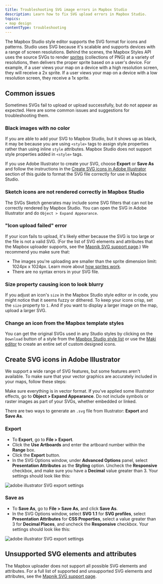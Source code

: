 ```yaml
---
title: Troubleshooting SVG image errors in Mapbox Studio
description: Learn how to fix SVG upload errors in Mapbox Studio.
topics:
- map design
contentType: troubleshooting
---
```


<!--copyeditor ignore retext-indefinite-article-->
The Mapbox Studio style editor supports the SVG format for icons and patterns. Studio uses SVG because it's scalable and supports devices with a range of screen resolutions. Behind the scenes, the Mapbox Styles API uses the source SVGs to render [sprites](/help/glossary/sprite/) (collections of PNG) at a variety of resolutions, then delivers the proper sprite based on a user's device. For example, if a user views your map on a device with a high resolution screen, they will receive a 2x sprite. If a user views your map on a device with a low resolution screen, they receive a 1x sprite.

## Common issues

Sometimes SVGs fail to upload or upload successfully, but do not appear as expected. Here are some common issues and suggestions for troubleshooting them.

### Black images with no color

If you are able to add your SVG to Mapbox Studio, but it shows up as black, it may be because you are using `<style>` tags to assign style properties rather than using inline `style` attributes. Mapbox Studio does not support style properties added in `<style>` tags.

If you use Adobe Illustrator to create your SVG, choose **Export** or **Save As** and follow the instructions in the [Create SVG icons in Adobe Illustrator](#create-svg-icons-in-adobe-illustrator) section of this guide to format the SVG file correctly for use in Mapbox Studio.

### Sketch icons are not rendered correctly in Mapbox Studio

The SVGs Sketch generates may include some SVG filters that can not be correctly rendered by Mapbox Studio. You can open the SVG in Adobe Illustrator and do `Object > Expand Appearance`.

### "Icon upload failed" error

If your icon fails to upload, it's likely either because the SVG is too large or the file is not a valid SVG. (For the list of SVG elements and attributes that the Mapbox uploader supports, see the [Mapnik SVG support page](https://github.com/mapnik/mapnik/wiki/SVG-support).) We recommend you make sure that:

- The images you're uploading are smaller than the sprite dimension limit: 1024px x 1024px. Learn more about [how sprites work](/help/glossary/sprite/).
- There are no syntax errors in your SVG file.

### Size property causing icon to look blurry

If you adjust an icon's `size` in the Mapbox Studio style editor or in code, you might notice that it seems fuzzy or dithered. To keep your icons crisp, set the `size` property to `1`. And if you want to display a larger image on the map, upload a larger SVG.

### Change an icon from the Mapbox template styles

You can get the original SVGs used in any Studio styles by clicking on the `Download` button of a style from the [Mapbox Studio style list](https://www.mapbox.com/studio/styles/) or use the [Maki editor](https://www.mapbox.com/maki-icons/editor/) to create an entire set of custom designed icons.

## Create SVG icons in Adobe Illustrator

We support a wide range of SVG features, but some features aren't available. To make sure that your vector graphics are accurately included in your maps, follow these steps:

Make sure everything is in vector format. If you've applied some Illustrator effects, go to **Object > Expand Appearance**. Do not include symbols or raster images as part of your SVGs, whether embedded or linked.

There are two ways to generate an `.svg` file from Illustrator: **Export** and **Save As**.

### Export

- To **Export**, go to **File > Export**.
- Click the **Use Artboards** and enter the artboard number within the **Range** box.
- Click the **Export** button.
- In the SVG Options window, under **Advanced Options** panel, select **Presentation Attributes** as the **Styling** option. Uncheck the **Responsive** checkbox, and make sure you have a **Decimal** value greater than 3. Your settings should look like this:

![adobe illustrator SVG export settings](/help/img/studio/svg_export_illustrator_setting.png)

### Save as

- To **Save As**, go to **File > Save As**, and click **Save As**.
- In the SVG Options window, select **SVG 1.1** for **SVG profiles**, select **Presentation Attributes** for **CSS Properties**, select a value greater than 3 for **Decimal Places**, and uncheck the **Responsive** checkbox. Your settings should look like this:

![adobe illustrator SVG export settings](/help/img/studio/svg_saveas_illustrator_setting.png)

## Unsupported SVG elements and attributes

 The Mapbox uploader does not support all possible SVG elements and attributes. For a full list of supported and unsupported SVG elements and attributes, see the [Mapnik SVG support page](https://github.com/mapnik/mapnik/wiki/SVG-support).
